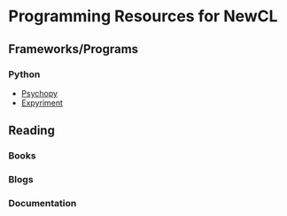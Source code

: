 # Programming Resources for NewCL

## Frameworks/Programs

### Python

* [Psychopy](http://www.psychopy.org/)
* [Expyriment](http://www.expyriment.org/)

## Reading

### Books

### Blogs

### Documentation
